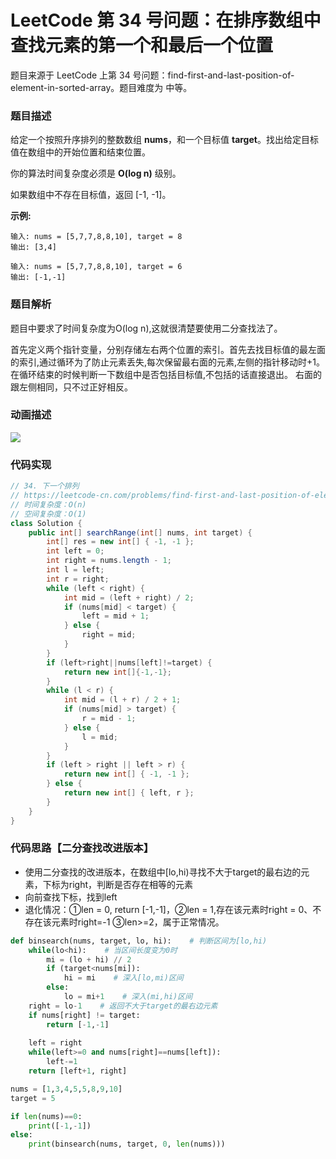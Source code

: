 # LeetCode 第 34 号问题：在排序数组中查找元素的第一个和最后一个位置


题目来源于 LeetCode 上第 34 号问题：find-first-and-last-position-of-element-in-sorted-array。题目难度为 中等。

### 题目描述

给定一个按照升序排列的整数数组 **nums**，和一个目标值 **target**。找出给定目标值在数组中的开始位置和结束位置。

你的算法时间复杂度必须是 **O(log n)** 级别。

如果数组中不存在目标值，返回 [-1, -1]。


**示例:**

```
输入: nums = [5,7,7,8,8,10], target = 8
输出: [3,4]
```
```
输入: nums = [5,7,7,8,8,10], target = 6
输出: [-1,-1]
```
### 题目解析

题目中要求了时间复杂度为O(log n),这就很清楚要使用二分查找法了。

首先定义两个指针变量，分别存储左右两个位置的索引。首先去找目标值的最左面的索引,通过循环为了防止元素丢失,每次保留最右面的元素,左侧的指针移动时+1。在循环结束的时候判断一下数组中是否包括目标值,不包括的话直接退出。
右面的跟左侧相同，只不过正好相反。



### 动画描述

![](..\Animation\在排序数组中查找元素的第一个和最后一个位置.gif)

### 代码实现

```java
// 34. 下一个排列
// https://leetcode-cn.com/problems/find-first-and-last-position-of-element-in-sorted-array/
// 时间复杂度：O(n)
// 空间复杂度：O(1)
class Solution {
    public int[] searchRange(int[] nums, int target) {
		int[] res = new int[] { -1, -1 };
		int left = 0;
		int right = nums.length - 1;
		int l = left;
		int r = right;
		while (left < right) {
			int mid = (left + right) / 2;
			if (nums[mid] < target) {
				left = mid + 1;
			} else {
				right = mid;
			}
		}
		if (left>right||nums[left]!=target) {
			return new int[]{-1,-1};
		}
		while (l < r) {
			int mid = (l + r) / 2 + 1;
			if (nums[mid] > target) {
				r = mid - 1;
			} else {
				l = mid;
			}
		}
		if (left > right || left > r) {
			return new int[] { -1, -1 };
		} else {
			return new int[] { left, r };
		}
	}
}

```



### **代码思路【二分查找改进版本】**

- 使用二分查找的改进版本，在数组中[lo,hi)寻找不大于target的最右边的元素，下标为right，判断是否存在相等的元素
- 向前查找下标，找到left
- 退化情况：①len = 0, return [-1,-1]，②len = 1,存在该元素时right = 0、不存在该元素时right=-1 ③len>=2，属于正常情况。

```python
def binsearch(nums, target, lo, hi):    # 判断区间为[lo,hi)
    while(lo<hi):    # 当区间长度变为0时
        mi = (lo + hi) // 2
        if (target<nums[mi]):
            hi = mi    # 深入[lo,mi)区间
        else:
            lo = mi+1    # 深入(mi,hi)区间
    right = lo-1    # 返回不大于target的最右边元素
    if nums[right] != target:
        return [-1,-1]
    
    left = right
    while(left>=0 and nums[right]==nums[left]):
        left-=1
    return [left+1, right]

nums = [1,3,4,5,5,8,9,10]
target = 5

if len(nums)==0:
    print([-1,-1])
else:
    print(binsearch(nums, target, 0, len(nums)))
```

